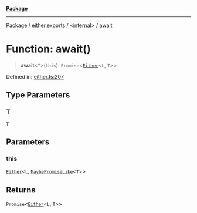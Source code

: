 [**Package**](../../../README.md)

***

[Package](../../../modules.md) / [either.exports](../../README.md) / [\<internal\>](../README.md) / await

# Function: await()

> **await**\<`T`\>(`this`): `Promise`\<[`Either`](../../type-aliases/Either.md)\<`L`, `T`\>\>

Defined in: [either.ts:207](https://github.com/AlexXanderGrib/monads-io/blob/88cc2f22cfbd8717d7e52da6913dd270216344b1/src/either.ts#L207)

## Type Parameters

### T

`T`

## Parameters

### this

[`Either`](../../type-aliases/Either.md)\<`L`, [`MaybePromiseLike`](../../../types/type-aliases/MaybePromiseLike.md)\<`T`\>\>

## Returns

`Promise`\<[`Either`](../../type-aliases/Either.md)\<`L`, `T`\>\>
